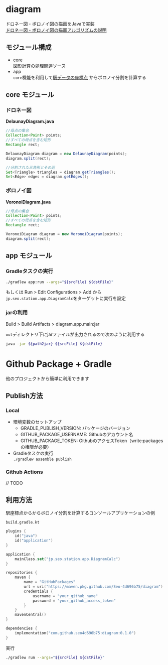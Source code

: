# diagram
ドロネー図・ボロノイ図の描画をJavaで実装  
[ドロネー図・ボロノイ図の描画アルゴリズムの説明](https://qiita.com/Seo-4d696b75/items/c088f5b853010507224c)

## モジュール構成
- core  
  図形計算の処理関連ソース
- app  
  `core`機能を利用して[駅データの座標点](https://github.com/Seo-4d696b75/station_database) からボロノイ分割を計算する

## core モジュール
### ドロネー図
**DelaunayDiagram.java**
```java
//母点の集合
Collection<Point> points; 
//すべての母点を含む矩形
Rectangle rect; 

DelaunayDiagram diagram = new DelaunayDiagram(points);
diagram.split(rect);

//分割された三角形とその辺
Set<Triangle> triangles = diagram.getTriangles();
Set<Edge> edges = diagram.getEdges();
```

### ボロノイ図
**VoronoiDiagram.java**
```java
//母点の集合
Collection<Point> points; 
//すべての母点を含む矩形
Rectangle rect;

VoronoiDiagram diagram = new VoronoiDiagram(points);
diagram.split(rect);
```

## app モジュール  
### Gradleタスクの実行
```bash
./gradlew app:run --args="${srcFile} ${dstFile}"
```

もしくは Run > Edit Configurations > Add から`jp.seo.station.app.DiagramCalc`をターゲットに実行を設定
### jarの利用
Build > Build Artifacts > diagram.app.main:jar

`out`ディレクトリ下にjarファイルが出力されるので次のように利用する
```bash
java -jar ${path2jar} ${srcFile} ${dstFile}
```

# Github Package + Gradle

他のプロジェクトから簡単に利用できます

## Publish方法

### Local

- 環境変数のセットアップ  
  - GRADLE_PUBLISH_VERSION: パッケージのバージョン
  - GITHUB_PACKAGE_USERNAME: Githubのアカウント名
  - GITHUB_PACKAGE_TOKEN: GithubのアクセスToken（write:packagesの権限が必要）
- Gradleタスクの実行  
  `./gradlew assemble publish`

### Github Actions

// TODO

## 利用方法
駅座標点からからボロノイ分割を計算するコンソールアプリケーションの例

`build.gradle.kt`
```gradle.kt
plugins {
    id("java")
    id("application")
}

application {
    mainClass.set("jp.seo.station.app.DiagramCalc")
}

repositories {
    maven {
        name = "GitHubPackages"
        url = uri("https://maven.pkg.github.com/Seo-4d696b75/diagram")
        credentials {
            username = "your_github_name"
            password = "your_github_access_token"
        }
    }
    mavenCentral()
}

dependencies {
    implementation("com.github.seo4d696b75:diagram:0.1.0")
}
```

実行

```bash
./gradlew run --args="${srcFile} ${dstFile}"
```